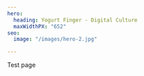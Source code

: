 ```yaml
---
hero:
  heading: Yogurt Finger - Digital Culture
  maxWidthPX: "652"
seo:
  image: "/images/hero-2.jpg"

---
```

Test page